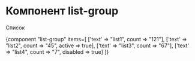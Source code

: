 # Компонент list-group

Список

                 
                    
{component "list-group" items=[
    ['text' => "list1", count => "121"],
    ['text' => "list2", count => "45", active => true],
    ['text' => "list3", count => "67"],
    ['text' => "list4", count => "7", disabled => true]
]}